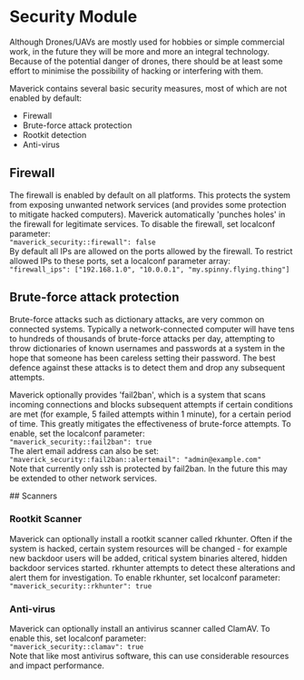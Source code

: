 # Security Module
Although Drones/UAVs are mostly used for hobbies or simple commercial work, in the future they will be more and more an integral technology.  Because of the potential danger of drones, there should be at least some effort to minimise the possibility of hacking or interfering with them.

Maverick contains several basic security measures, most of which are not enabled by default:
- Firewall
- Brute-force attack protection
- Rootkit detection
- Anti-virus

## Firewall
The firewall is enabled by default on all platforms.  This protects the system from exposing unwanted network services (and provides some protection to mitigate hacked computers).  Maverick automatically 'punches holes' in the firewall for legitimate services.  To disable the firewall, set localconf parameter:  
`"maverick_security::firewall": false`  
By default all IPs are allowed on the ports allowed by the firewall.  To restrict allowed IPs to these ports, set a localconf parameter array:  
`"firewall_ips": ["192.168.1.0", "10.0.0.1", "my.spinny.flying.thing"]`  

## Brute-force attack protection
Brute-force attacks such as dictionary attacks, are very common on connected systems.  Typically a network-connected computer will have tens to hundreds of thousands of brute-force attacks per day, attempting to throw dictionaries of known usernames and passwords at a system in the hope that someone has been careless setting their password.  The best defence against these attacks is to detect them and drop any subsequent attempts.

Maverick optionally provides 'fail2ban', which is a system that scans incoming connections and blocks subsequent attempts if certain conditions are met (for example, 5 failed attempts within 1 minute), for a certain period of time.  This greatly mitigates the effectiveness of brute-force attempts.  To enable, set the localconf parameter:  
`"maverick_security::fail2ban": true`  
The alert email address can also be set:
`"maverick_security::fail2ban::alertemail": "admin@example.com"`  
Note that currently only ssh is protected by fail2ban.  In the future this may be extended to other network services.

## Scanners
### Rootkit Scanner
Maverick can optionally install a rootkit scanner called rkhunter.  Often if the system is hacked, certain system resources will be changed - for example new backdoor users will be added, critical system binaries altered, hidden backdoor services started.  rkhunter attempts to detect these alterations and alert them for investigation.  To enable rkhunter, set localconf parameter:  
`"maverick_security::rkhunter": true`  
### Anti-virus
Maverick can optionally install an antivirus scanner called ClamAV.  To enable this, set localconf parameter:  
`"maverick_security::clamav": true`  
Note that like most antivirus software, this can use considerable resources and impact performance.

